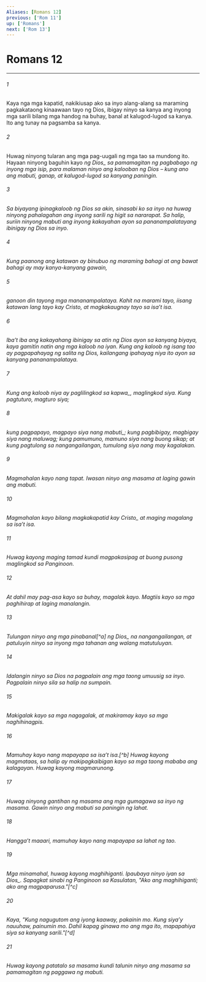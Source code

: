 ```yaml
---
Aliases: [Romans 12]
previous: ['Rom 11']
up: ['Romans']
next: ['Rom 13']
---
```

# Romans 12

***






















###### 1 










Kaya nga mga kapatid, nakikiusap ako sa inyo alang-alang sa maraming pagkakataong kinaawaan tayo ng Dios, ibigay ninyo sa kanya ang inyong mga sarili bilang mga handog na buhay, banal at kalugod-lugod sa kanya. Ito ang tunay na pagsamba sa kanya. 





















###### 2 










Huwag ninyong tularan ang mga pag-uugali ng mga tao sa mundong ito. Hayaan ninyong baguhin kayo <i class="trans-change">ng Dios_ sa pamamagitan ng pagbabago ng inyong mga isip, para malaman ninyo ang kalooban ng Dios – kung ano ang mabuti, ganap, at kalugod-lugod sa kanyang paningin. 





















###### 3 










Sa biyayang ipinagkaloob ng Dios sa akin, sinasabi ko sa inyo na huwag ninyong pahalagahan ang inyong sarili ng higit sa nararapat. Sa halip, suriin ninyong mabuti ang inyong kakayahan ayon sa pananampalatayang ibinigay ng Dios sa inyo. 





















###### 4 










Kung paanong ang katawan ay binubuo ng maraming bahagi at ang bawat bahagi ay may kanya-kanyang gawain, 





















###### 5 










ganoon din tayong mga mananampalataya. Kahit na marami tayo, iisang katawan lang tayo kay Cristo, at magkakaugnay tayo sa isaʼt isa. 





















###### 6 










Ibaʼt iba ang kakayahang ibinigay sa atin ng Dios ayon sa kanyang biyaya, kaya gamitin natin ang mga kaloob na iyan. Kung ang kaloob ng isang tao ay pagpapahayag ng salita ng Dios, kailangang ipahayag niya ito ayon sa kanyang pananampalataya. 





















###### 7 










Kung ang kaloob niya ay paglilingkod <i class="trans-change">sa kapwa_, maglingkod siya. Kung pagtuturo, magturo siya; 





















###### 8 










kung pagpapayo, magpayo siya <i class="trans-change">nang mabuti_; kung pagbibigay, magbigay siya nang maluwag; kung pamumuno, mamuno siya nang buong sikap; at kung pagtulong sa nangangailangan, tumulong siya nang may kagalakan. 





















###### 9 










Magmahalan kayo nang tapat. Iwasan ninyo ang masama at laging gawin ang mabuti. 





















###### 10 










Magmahalan kayo bilang magkakapatid <i class="trans-change">kay Cristo_ at maging magalang sa isaʼt isa. 





















###### 11 










Huwag kayong maging tamad kundi magpakasipag at buong pusong maglingkod sa Panginoon. 





















###### 12 










At dahil may pag-asa kayo sa buhay, magalak kayo. Magtiis kayo sa mga paghihirap at laging manalangin. 





















###### 13 










Tulungan ninyo ang mga pinabanal[^a] <i class="trans-change">ng Dios_ na nangangailangan, at patuluyin ninyo sa inyong mga tahanan ang walang matutuluyan. 





















###### 14 










Idalangin ninyo sa Dios na pagpalain ang mga taong umuusig sa inyo. Pagpalain ninyo sila sa halip na sumpain. 





















###### 15 










Makigalak kayo sa mga nagagalak, at makiramay kayo sa mga naghihinagpis. 





















###### 16 










Mamuhay kayo nang mapayapa sa isaʼt isa.[^b] Huwag kayong magmataas, sa halip ay makipagkaibigan kayo sa mga taong mababa ang kalagayan. Huwag kayong magmarunong. 





















###### 17 










Huwag ninyong gantihan ng masama ang mga gumagawa sa inyo ng masama. Gawin ninyo ang mabuti sa paningin ng lahat. 





















###### 18 










Hanggaʼt maaari, mamuhay kayo nang mapayapa sa lahat ng tao. 





















###### 19 










Mga minamahal, huwag kayong maghihiganti. Ipaubaya ninyo iyan <i class="trans-change">sa Dios_. Sapagkat sinabi ng Panginoon sa Kasulatan, "Ako ang maghihiganti; ako ang magpaparusa."[^c] 





















###### 20 










Kaya, "Kung nagugutom ang iyong kaaway, pakainin mo. Kung siyaʼy nauuhaw, painumin mo. Dahil kapag ginawa mo ang mga ito, mapapahiya siya sa kanyang sarili."[^d] 





















###### 21 










Huwag kayong patatalo sa masama kundi talunin ninyo ang masama sa pamamagitan ng paggawa ng mabuti.
